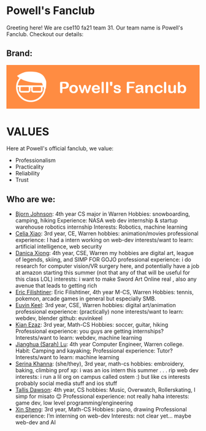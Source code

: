 # Powell's Fanclub
Greeting here! We are cse110 fa21 team 31. Our team name is Powell's Fanclub. Checkout our details:

## Brand: 
<!--
In a previous lab exercise you made individual developer pages; now it is time to make one for your team.  This page will be for internal documentation, so ordinarily we would use a Wiki as opposed to GitHub Pages for your project since they are more internally focused.  Since Wikis are a paid feature for teams however, you'll just create a Markdown page in your /admin folder called team.md. You should link to this file from the README.md in your repository root.

Your team page should have the team name, brand, any values you think are important, and a roster of all the team members.  The roster should provide a brief overview of each member with a link to their personal Github page.  The team page can include humor or whatever culture makes sense to your team, but keep it reasonable as it may be shown to others. 
-->

<!-- BRANDING -->


![Group Icon](branding/PowellIconOrange.png)

# VALUES
Here at Powell's official fanclub, we value: 
<ul>
    <li> Professionalism </li>
    <li> Practicality </li>
    <li> Reliability </li>
    <li> Trust </li>
</ul> 

## Who are we:
 - [Bjorn Johnson](https://bjornljohnson.github.io/CSE-110-Lab-1/): 4th year CS major in Warren
   Hobbies: snowboarding, camping, hiking
   Experience: NASA web dev internship & startup warehouse robotics internship
   Interests: Robotics, machine learning 
 - [Celia Xiao](https://celiaxiao.github.io/GitHub-Pages/): 3rd year, CE, Warren
    hobbies: animation/movies
    professional experience: I had a intern working on web-dev
    interests/want to learn: artificial intelligence, web security
 - [Danica Xiong](https://skarlys.github.io/CSE110Lab1/): 4th year, CSE, Warren
    my hobbies are digital art, league of legends, skiing, and SIMP FOR GOJO 
    professional experience: i do research for computer vision/VR surgery here, and potentially have a job at amazon starting this summer (not that any of that will be useful for this class LOL)
    interests: i want to make Sword Art Online real , also any avenue that leads to getting rich
 - [Eric Filishtiner](https://eric-filishtiner.github.io/my-incomplete-intro/#Pokemon): Eric Filishtiner, 4th year M-CS, Warren
    Hobbies: tennis, pokemon, arcade games in general but especially SMB.
 - [Euvin Keel](https://euvinkeel.github.io/euvinkeel/): 3rd year, CSE, Warren
    hobbies: digital art/animation
    professional experience: (practically) none
    interests/want to learn: webdev, blender
    github: euvinkeel 
 - [Kian Ezaz](https://kianezaz.github.io/Github-Pages/): 3rd year, Math-CS
   Hobbies: soccer, guitar, hiking
   Professional experience: you guys are getting internships?
   Interests/want to learn: webdev, machine learning
 - [Jianghua (Sarah) Lu](https://github.com/Jianghualu/fall21cse110/blob/newBranch/index.md): 4th year Computer Engineer, Warren college.
  Habit: Camping and kayaking;
  Professional experience: Tutor?
  Interests/want to learn: machine learning
 - [Serina Khanna](https://github.com/helloserina/helloserina/blob/newBranch/index.md): (she/they), 3rd year, math-cs
    hobbies: embroidery, baking, climbing
    prof xp: i was an ios intern this summer . . . rip web dev
    interests: i run a lil org on campus called ostem :) but like cs interests probably social media stuff and ios stuff 
 - [Tallis Dawson](https://tallisdawson.github.io/Cse110_Lab1/): 4th year, CS
    hobbies: Music, Overwatch, Rollerskating, I simp for misato 😌 
    Professional experience: not really haha
    interests: game dev, low level programming/engineering
 - [Xin Sheng](https://xiiinsheng.github.io/CSE110-Lab1/): 3rd year, Math-CS
    Hobbies: piano, drawing
    Professional experience: I’m interning on web-dev
    Interests: not clear yet… maybe web-dev and AI
